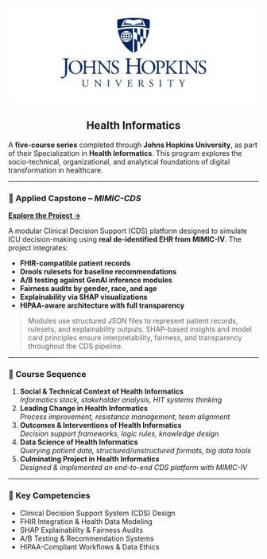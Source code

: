 <p align="center">
  <img 
    src="https://github.com/sobcza11/Health-Informatics-JH/blob/main/_supporting/johns_hops.jpg" 
    alt="Johns Hopkins Logo"
    width="500"
  />
</p>

<h2 align="center">Health Informatics</h2>

A **five-course series** completed through **Johns Hopkins University**, as part of their Specialization in **Health Informatics**. This program explores the socio-technical, organizational, and analytical foundations of digital transformation in healthcare.

---

### 🏥 Applied Capstone – *MIMIC-CDS*

[**Explore the Project →**](https://github.com/sobcza11/mimiccds)

A modular Clinical Decision Support (CDS) platform designed to simulate ICU decision-making using **real de-identified EHR from MIMIC-IV**. The project integrates:

- **FHIR-compatible patient records**
- **Drools rulesets for baseline recommendations**
- **A/B testing against GenAI inference modules**
- **Fairness audits by gender, race, and age**
- **Explainability via SHAP visualizations**
- **HIPAA-aware architecture with full transparency**

> Modules use structured JSON files to represent patient records, rulesets, and explainability outputs. SHAP-based insights and model card principles ensure interpretability, fairness, and transparency throughout the CDS pipeline.

---

### 📘 Course Sequence

1. **Social & Technical Context of Health Informatics**  
   *Informatics stack, stakeholder analysis, HIT systems thinking*  
2. **Leading Change in Health Informatics**  
   *Process improvement, resistance management, team alignment*  
3. **Outcomes & Interventions of Health Informatics**  
   *Decision support frameworks, logic rules, knowledge design*  
4. **Data Science of Health Informatics**  
   *Querying patient data, structured/unstructured formats, big data tools*  
5. **Culminating Project in Health Informatics**  
   *Designed & implemented an end-to-end CDS platform with MIMIC-IV*

---

### 🔧 Key Competencies

- Clinical Decision Support System (CDS) Design  
- FHIR Integration & Health Data Modeling  
- SHAP Explainability & Fairness Audits  
- A/B Testing & Recommendation Systems  
- HIPAA-Compliant Workflows & Data Ethics
